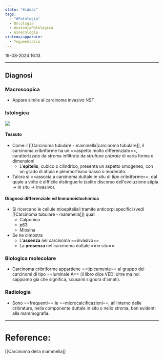 ```yaml
---
stato: "#ideaL"
tags:
  - "#Patologia"
  - Oncologia
  - AnatomiaPatologica
  - Ginecologia
sistema/apparato:
  - Tegumentario
---
```

19-08-2024 16:13

--- 


## Diagnosi
### Macroscopica
- Appare simile al carcinoma invasivo NST
### Istologica
![](https://www.pathologyoutlines.com/imgau/breastmalignantcribriformShankaralingappa02.jpg)
#### Tessuto
- Come il [[Carcinoma tubulare - mammella|carcinoma tubulare]], il carcinoma cribriforme ha un ==aspetto molto differenziato==, caratterizzato da stroma infiltrato da *strutture cribrate* di varia forma e dimensioni
	- L'**epitelio**, cubico o cilindrico, presenta un aspetto omogeneo, con un grado di atipia e pleomorfismo basso o moderato.
- Talora si ==associa a carcinoma duttale in situ di tipo cribriforme==, dal quale a volte è difficile distinguerlo (solito discorso dell'evoluzione atipia -> in situ -> invasivo).
#### Diagnosi differenziale ed Immunoistochimica
- Si ricercano le cellule mioepiteliali tramite anticorpi specifici (vedi [[Carcinoma tubulare - mammella]]) quali
	- Calponina
	- p63
	- Miosina 
- Se ne dimostra
	- L'**assenza** nel carcinoma ==invasivo== 
	- La **presenza** nel carcinoma duttale ==in situ==. 

### Biologica molecolare
- Carcinoma cribriforme appartiene ==tipicamente== al gruppo dei carcinomi di tipo ==luminale A== (il libro dice VEDI oltre ma noi sappiamo già che significa, scusami signora d'amati).
### Radiologia
- Sono ==frequenti== le ==microcalcificazioni==, all’interno delle cribrature, nella componente duttale in situ o nello stroma, ben evidenti alla mammografia.



--- 
# Reference:
[[Carcinoma della mammella]]